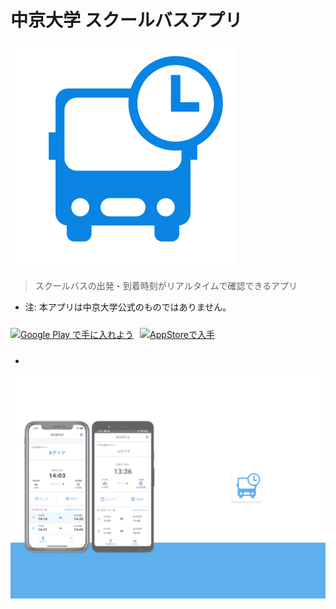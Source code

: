 # 中京大学 スクールバスアプリ

![logo](_assets/logo.svg)

> スクールバスの出発・到着時刻がリアルタイムで確認できるアプリ

- 注: 本アプリは中京大学公式のものではありません。

<a href="https://play.google.com/store/apps"><img alt="Google Play で手に入れよう" src="https://play.google.com/intl/en_us/badges/images/generic/ja_badge_web_generic.png" width="153"/></a><a href="https://itunes.apple.com"><img src="https://linkmaker.itunes.apple.com/assets/shared/badges/ja-jp/appstore-lrg.svg" alt="AppStoreで入手" height="40" style="margin:10px 10px;" /></a>

-  

<!-- Background Image -->
![](_assets/bg.png)